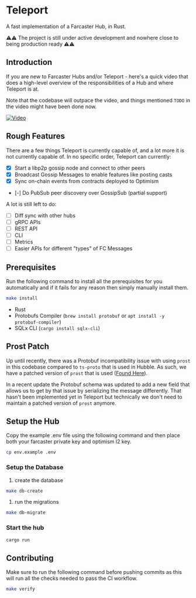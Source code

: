 # Teleport

A fast implementation of a Farcaster Hub, in Rust.

⚠️⚠️ The project is still under active development and nowhere close to being production ready ⚠️⚠️

## Introduction

If you are new to Farcaster Hubs and/or Teleport - here's a quick video that does a high-level overview of the responsibilities of a Hub and where Teleport is at.

Note that the codebase will outpace the video, and things mentioned `TODO` in the video might have been done now.

[![Video](https://img.youtube.com/vi/YXu2DGMhIao/0.jpg)](https://www.youtube.com/watch?v=YXu2DGMhIao)

## Rough Features

There are a few things Teleport is currently capable of, and a lot more it is not currently capable of. In no specific order, Teleport can currently:

- [x] Start a libp2p gossip node and connect to other peers
- [x] Broadcast Gossip Messages to enable features like posting casts
- [x] Sync on-chain events from contracts deployed to Optimism
- [-] Do PubSub peer discovery over GossipSub (partial support)

A lot is still left to do:

- [ ] Diff sync with other hubs
- [ ] gRPC APIs
- [ ] REST API
- [ ] CLI
- [ ] Metrics
- [ ] Easier APIs for different "types" of FC Messages

## Prerequisites

Run the following command to install all the prerequisites for you automatically and if it fails for any reason then simply manually install them.

``` bash
make install
```

- Rust
- Protobufs Compiler (`brew install protobuf` or `apt install -y protobuf-compiler`)
- SQLx CLI (`cargo install sqlx-cli`)

## Prost Patch

Up until recently, there was a Protobuf incompatibility issue with using `prost` in this codebase compared to `ts-proto` that is used in Hubble. As such, we have a patched version of `prost` that is used ([Found Here](https://github.com/OpenFarcaster/prost)).

In a recent update the Protobuf schema was updated to add a new field that allows us to get by that issue by serializing the message differently. That hasn't been implemented yet in Teleport but technically we don't need to maintain a patched version of `prost` anymore.


## Setup the Hub

Copy the example .env file using the following command and then place both your farcaster private key and optimism l2 key.

``` bash
cp env.example .env
```

### Setup the Database

1. create the database

```bash
make db-create
```

1. run the migrations

```bash
make db-migrate
```


### Start the hub

```bash
cargo run
```



## Contributing

Make sure to run the following command before pushing commits as this will run all the checks needed to pass the CI workflow.

``` bash
make verify
```



